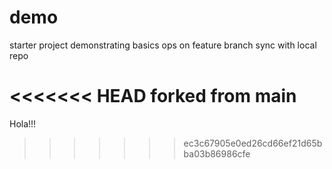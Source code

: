 # demo
starter project demonstrating basics ops
on feature branch
sync with local repo

<<<<<<< HEAD
forked from main
=======


Hola!!!
>>>>>>> ec3c67905e0ed26cd66ef21d65bba03b86986cfe
